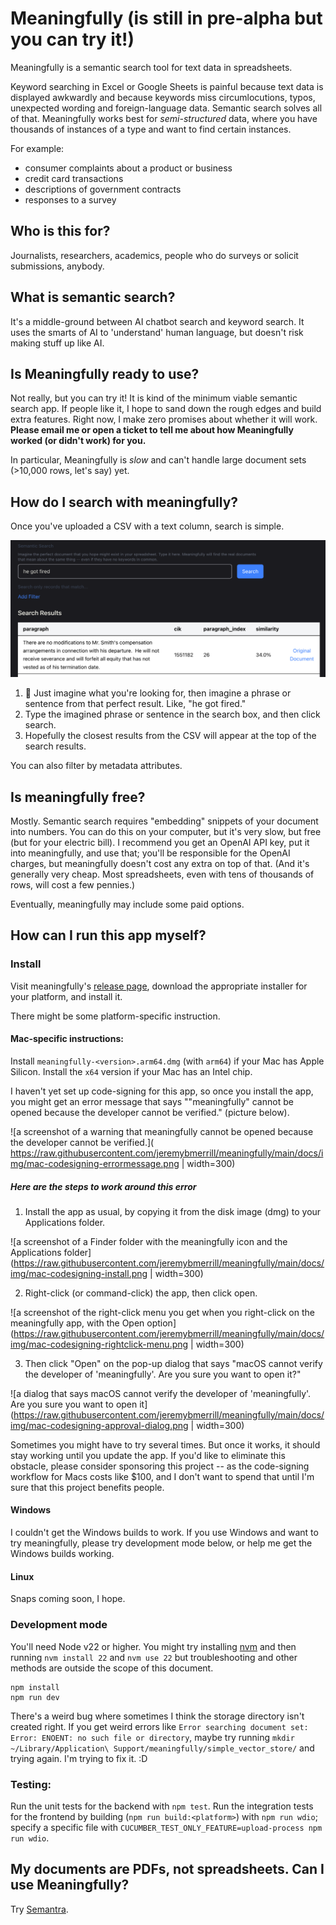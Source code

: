 # Meaningfully (is still in pre-alpha but you can try it!)

Meaningfully is a semantic search tool for text data in spreadsheets. 

Keyword searching in Excel or Google Sheets is painful because text data is displayed awkwardly and because keywords miss circumlocutions, typos, unexpected wording and foreign-language data. Semantic search solves all of that. Meaningfully works best for *semi-structured* data, where you have thousands of instances of a type and want to find certain instances.

For example:

  - consumer complaints about a product or business
  - credit card transactions
  - descriptions of government contracts
  - responses to a survey

## Who is this for?

Journalists, researchers, academics, people who do surveys or solicit submissions, anybody.

## What is semantic search?

It's a middle-ground between AI chatbot search and keyword search. It uses the smarts of AI to 'understand' human language, but doesn't risk making stuff up like AI.

## Is Meaningfully ready to use?

Not really, but you can try it! It is kind of the minimum viable semantic search app. If people like it, I hope to sand down the rough edges and build extra features. Right now, I make zero promises about whether it will work. **Please email me or open a ticket to tell me about how Meaningfully worked (or didn't work) for you.**

In particular, Meaningfully is _slow_ and can't handle large document sets (>10,000 rows, let's say) yet.

## How do I search with meaningfully?

Once you've uploaded a CSV with a text column, search is simple.

![a screenshot of the search page, with a query "he got fired" and a result saying "There are no modifications to Mr. Smith's compensation arrangements in connection with his departure.  He will not receive severance and will forfeit all equity that has not vested as of his termination date."](https://raw.githubusercontent.com/jeremybmerrill/meaningfully/main/docs/img/search-result.png)


1. 🤔 Just imagine what you're looking for, then imagine a phrase or sentence from that perfect result. Like, "he got fired."
2. Type the imagined phrase or sentence in the search box, and then click search.
3. Hopefully the closest results from the CSV will appear at the top of the search results.

You can also filter by metadata attributes.

<!-- 
## How do I upload a CSV to meaningfully?

1. 
2.  -->

## Is meaningfully free?

Mostly. Semantic search requires "embedding" snippets of your document into numbers. You can do this on your computer, but it's very slow, but free (but for your electric bill). I recommend you get an OpenAI API key, put it into meaningfully, and use that; you'll be responsible for the OpenAI charges, but meaningfully doesn't cost any extra on top of that. (And it's generally very cheap. Most spreadsheets, even with tens of thousands of rows, will cost a few pennies.)

Eventually, meaningfully may include some paid options.

## How can I run this app myself?

### Install

Visit meaningfully's [release page](https://github.com/jeremybmerrill/meaningfully/releases), download the appropriate installer for your platform, and install it. 

There might be some platform-specific instruction.

#### Mac-specific instructions:

Install `meaningfully-<version>.arm64.dmg` (with `arm64`) if your Mac has Apple Silicon. Install the `x64` version if your Mac has an Intel chip.

I haven't yet set up code-signing for this app, so once you install the app, you might get an error message that says ""meaningfully" cannot be opened because the developer cannot be verified." (picture below).

![a screenshot of a warning that meaningfully cannot be opened because the developer cannot be verified.](
https://raw.githubusercontent.com/jeremybmerrill/meaningfully/main/docs/img/mac-codesigning-errormessage.png | width=300)

##### Here are the steps to work around this error

1. Install the app as usual, by copying it from the disk image (dmg) to your Applications folder.

![a screenshot of a Finder folder with the meaningfully icon and the Applications folder](https://raw.githubusercontent.com/jeremybmerrill/meaningfully/main/docs/img/mac-codesigning-install.png | width=300)

2. Right-click (or command-click) the app, then click open.

![a screenshot of the right-click menu you get when you right-click on the meaningfully app, with the Open option](https://raw.githubusercontent.com/jeremybmerrill/meaningfully/main/docs/img/mac-codesigning-rightclick-menu.png | width=300)

3. Then click "Open" on the pop-up dialog that says "macOS cannot verify the developer of 'meaningfully'. Are you sure you want to open it?"

![a dialog that says macOS cannot verify the developer of 'meaningfully'. Are you sure you want to open it](https://raw.githubusercontent.com/jeremybmerrill/meaningfully/main/docs/img/mac-codesigning-approval-dialog.png | width=300)

Sometimes you might have to try several times. But once it works, it should stay working until you update the app. If you'd like to eliminate this obstacle, please consider sponsoring this project -- as the code-signing workflow for Macs costs like $100, and I don't want to spend that until I'm sure that this project benefits people.

#### Windows

I couldn't get the Windows builds to work. If you use Windows and want to try meaningfully, please try development mode below, or help me get the Windows builds working.

#### Linux

Snaps coming soon, I hope.

### Development mode
You'll need Node v22 or higher. You might try installing [nvm](https://github.com/nvm-sh/nvm) and then running `nvm install 22` and `nvm use 22` but troubleshooting and other methods are outside the scope of this document.

```
npm install
npm run dev
```

There's a weird bug where sometimes I think the storage directory isn't created right. If you get weird errors like `Error searching document set: Error: ENOENT: no such file or directory`, maybe try running `mkdir ~/Library/Application\ Support/meaningfully/simple_vector_store/` and trying again. I'm trying to fix it. :D

### Testing:

Run the unit tests for the backend with `npm test`. Run the integration tests for the frontend by building (`npm run build:<platform>`) with `npm run wdio`; specify a specific file with `CUCUMBER_TEST_ONLY_FEATURE=upload-process npm run wdio`.

## My documents are PDFs, not spreadsheets. Can I use Meaningfully?

Try [Semantra](https://github.com/freedmand/semantra).